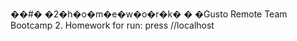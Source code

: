 ��#� �2�h�o�m�e�w�o�r�k�
�
�Gusto Remote Team Bootcamp 2. Homework
for run: press //localhost    <nmp run startdev>
